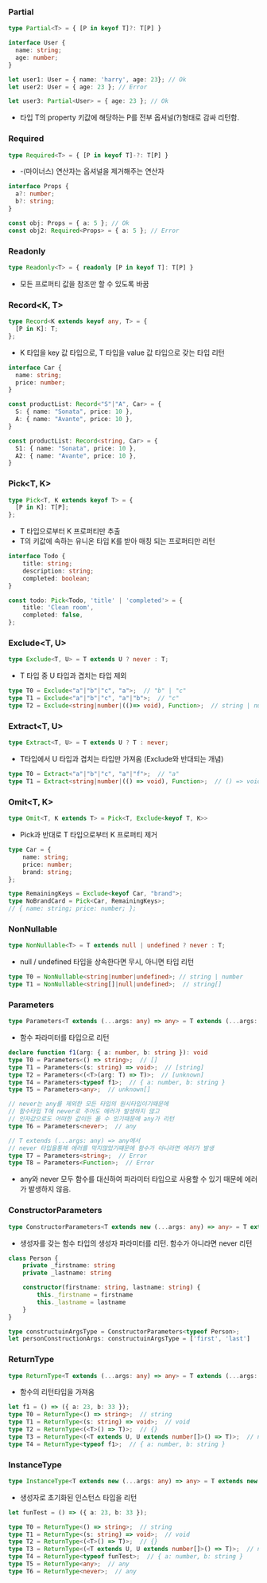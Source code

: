 ### Partial<T>
```ts
type Partial<T> = { [P in keyof T]?: T[P] }
```
```ts
interface User {
  name: string;
  age: number;
}

let user1: User = { name: 'harry', age: 23}; // Ok
let user2: User = { age: 23 }; // Error

let user3: Partial<User> = { age: 23 }; // Ok
```
- 타입 T의 property 키값에 해당하는 P를 전부 옵셔널(?)형태로 감싸 리턴함.

### Required<T>
```ts
type Required<T> = { [P in keyof T]-?: T[P] }
```
- -(마이너스) 연산자는 옵셔널을 제거해주는 연산자
```ts
interface Props {
  a?: number;
  b?: string;
}

const obj: Props = { a: 5 }; // Ok
const obj2: Required<Props> = { a: 5 }; // Error
```

### Readonly<T>
```ts
type Readonly<T> = { readonly [P in keyof T]: T[P] }
```
- 모든 프로퍼티 값을 참조만 할 수 있도록 바꿈

### Record<K, T>
```ts
type Record<K extends keyof any, T> = {
  [P in K]: T;
};
```
- K 타입을 key 값 타입으로, T 타입을 value 값 타입으로 갖는 타입 리턴
```ts
interface Car {
  name: string;
  price: number;
}

const productList: Record<"S"|"A", Car> = {
  S: { name: "Sonata", price: 10 },
  A: { name: "Avante", price: 10 },
}

const productList: Record<string, Car> = {
  S1: { name: "Sonata", price: 10 },
  A2: { name: "Avante", price: 10 },
}
```

### Pick<T, K>
```ts
type Pick<T, K extends keyof T> = {
  [P in K]: T[P];
};
```
- T 타입으로부터 K 프로퍼티만 추출
- T의 키값에 속하는 유니온 타입 K를 받아 매칭 되는 프로퍼티만 리턴
```ts
interface Todo {
    title: string;
    description: string;
    completed: boolean;
}

const todo: Pick<Todo, 'title' | 'completed'> = {
    title: 'Clean room',
    completed: false,
};
```

### Exclude<T, U>
```ts
type Exclude<T, U> = T extends U ? never : T;
```
- T 타입 중 U 타입과 겹치는 타입 제외
```ts
type T0 = Exclude<"a"|"b"|"c", "a">;  // "b" | "c"
type T1 = Exclude<"a"|"b"|"c", "a"|"b">;  // "c"
type T2 = Exclude<string|number|(()=> void), Function>;  // string | number
```

### Extract<T, U>
```ts
type Extract<T, U> = T extends U ? T : never;
```
- T타입에서 U 타입과 겹치는 타입만 가져옴 (Exclude와 반대되는 개념)
```ts
type T0 = Extract<"a"|"b"|"c", "a"|"f">;  // "a"
type T1 = Extract<string|number|(() => void), Function>;  // () => void
```

### Omit<T, K>
```ts
type Omit<T, K extends T> = Pick<T, Exclude<keyof T, K>>
```
- Pick과 반대로 T 타입으로부터 K 프로퍼티 제거
```ts
type Car = {
    name: string;
    price: number;
    brand: string;
};

type RemainingKeys = Exclude<keyof Car, "brand">;
type NoBrandCard = Pick<Car, RemainingKeys>;
// { name: string; price: number; };
```

### NonNullable<T>
```ts
type NonNullable<T> = T extends null | undefined ? never : T;
```
- null / undefined 타입을 상속한다면 무시, 아니면 타입 리턴
``` ts
type T0 = NonNullable<string|number|undefined>; // string | number
type T1 = NonNullable<string[]|null|undefined>;  // string[]
```

### Parameters<T>
```ts
type Parameters<T extends (...args: any) => any> = T extends (...args: infer P) => any ? P : never;
```
- 함수 파라미터를 타입으로 리턴
```ts
declare function f1(arg: { a: number, b: string }): void
type T0 = Parameters<() => string>;  // []
type T1 = Parameters<(s: string) => void>;  // [string]
type T2 = Parameters<(<T>(arg: T) => T)>;  // [unknown]
type T4 = Parameters<typeof f1>;  // { a: number, b: string }
type T5 = Parameters<any>;  // unknown[]

// never는 any를 제외한 모든 타입의 원시타입이기때문에
// 함수타입 T에 never로 주어도 에러가 발생하지 않고
// 인자값으로도 어떠한 값이든 올 수 있기때문에 any가 리턴
type T6 = Parameters<never>;  // any

// T extends (...args: any) => any에서
// never 타입을통해 에러를 막지않았기떄문에 함수가 아니라면 에러가 발생
type T7 = Parameters<string>;  // Error
type T8 = Parameters<Function>;  // Error
```
- any와 never 모두 함수를 대신하여 파라미터 타입으로 사용할 수 있기 때문에 에러가 발생하지 않음.

### ConstructorParameters<T>
```ts
type ConstructorParameters<T extends new (...args: any) => any> = T extends new (...args: infer P) => any ? P : never;
```
- 생성자를 갖는 함수 타입의 생성자 파라미터를 리턴. 함수가 아니라면 never 리턴
```ts
class Person {
    private _firstname: string
    private _lastname: string

    constructor(firstname: string, lastname: string) {
        this._firstname = firstname
        this._lastname = lastname
    }
}

type constructuinArgsType = ConstructorParameters<typeof Person>;
let personConstructionArgs: constructuinArgsType = ['first', 'last']
```

### ReturnType<T>
```ts
type ReturnType<T extends (...args: any) => any> = T extends (...args: any) => infer R ? R : any;
```
- 함수의 리턴타입을 가져옴
```ts
let f1 = () => ({ a: 23, b: 33 });
type T0 = ReturnType<() => string>;  // string
type T1 = ReturnType<(s: string) => void>;  // void
type T2 = ReturnType<(<T>() => T)>;  // {}
type T3 = ReturnType<(<T extends U, U extends number[]>() => T)>;  // number[]
type T4 = ReturnType<typeof f1>;  // { a: number, b: string }
```

### InstanceType<T>
```ts
type InstanceType<T extends new (...args: any) => any> = T extends new (...args: any) => infer R ? R : any;
```
- 생성자로 초기화된 인스턴스 타입을 리턴
```ts
let funTest = () => ({ a: 23, b: 33 });

type T0 = ReturnType<() => string>;  // string
type T1 = ReturnType<(s: string) => void>;  // void
type T2 = ReturnType<(<T>() => T)>;  // {}
type T3 = ReturnType<(<T extends U, U extends number[]>() => T)>;  // number[]
type T4 = ReturnType<typeof funTest>;  // { a: number, b: string }
type T5 = ReturnType<any>;  // any
type T6 = ReturnType<never>;  // any
```
